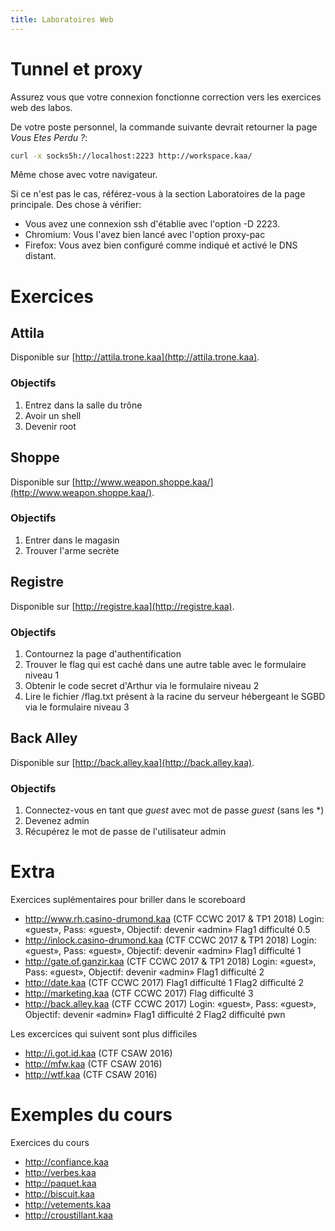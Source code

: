 ```yaml
---
title: Laboratoires Web
---
```


# Tunnel et proxy

Assurez vous que votre connexion fonctionne correction vers les exercices web des labos.

De votre poste personnel, la commande suivante devrait retourner la page *Vous Etes Perdu ?*:

```bash
curl -x socks5h://localhost:2223 http://workspace.kaa/
```

Même chose avec votre navigateur.

Si ce n'est pas le cas, référez-vous à la section Laboratoires de la page principale. Des chose à vérifier:

 - Vous avez une connexion ssh d'établie avec l'option -D 2223.
 - Chromium: Vous l'avez bien lancé avec l'option proxy-pac
 - Firefox: Vous avez bien configuré comme indiqué et activé le DNS distant.

# Exercices

## Attila

Disponible sur [http://attila.trone.kaa](http://attila.trone.kaa).

### Objectifs

1. Entrez dans la salle du trône
2. Avoir un shell
3. Devenir root

## Shoppe

Disponible sur [http://www.weapon.shoppe.kaa/](http://www.weapon.shoppe.kaa/).

### Objectifs

1. Entrer dans le magasin
2. Trouver l'arme secrète

## Registre

Disponible sur [http://registre.kaa](http://registre.kaa).

### Objectifs

1. Contournez la page d'authentification
2. Trouver le flag qui est caché dans une autre table avec le formulaire niveau 1
3. Obtenir le code secret d'Arthur via le formulaire niveau 2
4. Lire le fichier /flag.txt présent à la racine du serveur hébergeant le SGBD via le formulaire niveau 3

## Back Alley

Disponible sur [http://back.alley.kaa](http://back.alley.kaa).

### Objectifs

1. Connectez-vous en tant que *guest* avec mot de passe *guest* (sans les \*)
2. Devenez admin
3. Récupérez le mot de passe de l'utilisateur admin

# Extra

Exercices suplémentaires pour briller dans le scoreboard

* http://www.rh.casino-drumond.kaa (CTF CCWC 2017 & TP1 2018)
  Login: «guest», Pass: «guest», Objectif: devenir «admin»
  Flag1 difficulté 0.5
* http://inlock.casino-drumond.kaa (CTF CCWC 2017 & TP1 2018)
  Login: «guest», Pass: «guest», Objectif: devenir «admin»
  Flag1 difficulté 1
* http://gate.of.ganzir.kaa (CTF CCWC 2017 & TP1 2018)
  Login: «guest», Pass: «guest», Objectif: devenir «admin»
  Flag1 difficulté 2
* http://date.kaa (CTF CCWC 2017)
  Flag1 difficulté 1
  Flag2 difficulté 2
* http://marketing.kaa (CTF CCWC 2017)
  Flag difficulté 3
* http://back.alley.kaa (CTF CCWC 2017)
  Login: «guest», Pass: «guest», Objectif: devenir «admin»
  Flag1 difficulté 2
  Flag2 difficulté pwn

Les excercices qui suivent sont plus difficiles

* http://i.got.id.kaa (CTF CSAW 2016)
* http://mfw.kaa (CTF CSAW 2016)
* http://wtf.kaa (CTF CSAW 2016)

# Exemples du cours

Exercices du cours

* http://confiance.kaa
* http://verbes.kaa
* http://paquet.kaa
* http://biscuit.kaa
* http://vetements.kaa
* http://croustillant.kaa


